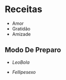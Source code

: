#  Receitas 

- Amor
- Gratidão
- Amizade 

## Modo De Preparo

- *LeoBola*

- *Fellipesexo*

  

  


